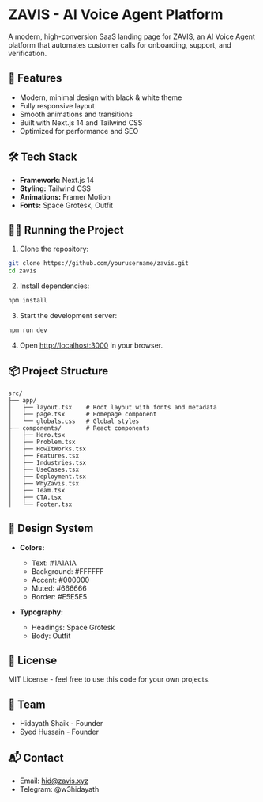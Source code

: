 # ZAVIS - AI Voice Agent Platform

A modern, high-conversion SaaS landing page for ZAVIS, an AI Voice Agent platform that automates customer calls for onboarding, support, and verification.

## 🚀 Features

- Modern, minimal design with black & white theme
- Fully responsive layout
- Smooth animations and transitions
- Built with Next.js 14 and Tailwind CSS
- Optimized for performance and SEO

## 🛠️ Tech Stack

- **Framework:** Next.js 14
- **Styling:** Tailwind CSS
- **Animations:** Framer Motion
- **Fonts:** Space Grotesk, Outfit

## 🏃‍♂️ Running the Project

1. Clone the repository:
```bash
git clone https://github.com/yourusername/zavis.git
cd zavis
```

2. Install dependencies:
```bash
npm install
```

3. Start the development server:
```bash
npm run dev
```

4. Open [http://localhost:3000](http://localhost:3000) in your browser.

## 📦 Project Structure

```
src/
├── app/
│   ├── layout.tsx    # Root layout with fonts and metadata
│   ├── page.tsx      # Homepage component
│   └── globals.css   # Global styles
├── components/       # React components
│   ├── Hero.tsx
│   ├── Problem.tsx
│   ├── HowItWorks.tsx
│   ├── Features.tsx
│   ├── Industries.tsx
│   ├── UseCases.tsx
│   ├── Deployment.tsx
│   ├── WhyZavis.tsx
│   ├── Team.tsx
│   ├── CTA.tsx
│   └── Footer.tsx
```

## 🎨 Design System

- **Colors:**
  - Text: #1A1A1A
  - Background: #FFFFFF
  - Accent: #000000
  - Muted: #666666
  - Border: #E5E5E5

- **Typography:**
  - Headings: Space Grotesk
  - Body: Outfit

## 📄 License

MIT License - feel free to use this code for your own projects.

## 👥 Team

- Hidayath Shaik - Founder
- Syed Hussain - Founder

## 📬 Contact

- Email: hid@zavis.xyz
- Telegram: @w3hidayath

